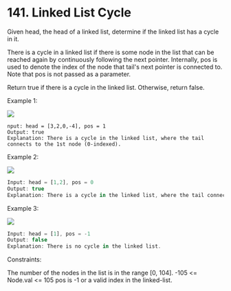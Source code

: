 # 141. Linked List Cycle

Given head, the head of a linked list, determine if the linked list has a cycle in it.

There is a cycle in a linked list if there is some node in the list that can be reached again by continuously following the next pointer. Internally, pos is used to denote the index of the node that tail's next pointer is connected to. Note that pos is not passed as a parameter.

Return true if there is a cycle in the linked list. Otherwise, return false.



Example 1:

![](https://assets.leetcode.com/uploads/2018/12/07/circularlinkedlist.png)
```
nput: head = [3,2,0,-4], pos = 1
Output: true
Explanation: There is a cycle in the linked list, where the tail connects to the 1st node (0-indexed).
```
Example 2:

![](https://assets.leetcode.com/uploads/2018/12/07/circularlinkedlist_test2.png)

```js
Input: head = [1,2], pos = 0
Output: true
Explanation: There is a cycle in the linked list, where the tail connects to the 0th node.
```

Example 3: 

![](https://assets.leetcode.com/uploads/2018/12/07/circularlinkedlist_test3.png)

```js
Input: head = [1], pos = -1
Output: false
Explanation: There is no cycle in the linked list.

```

Constraints:

The number of the nodes in the list is in the range [0, 104].
-105 <= Node.val <= 105
pos is -1 or a valid index in the linked-list.